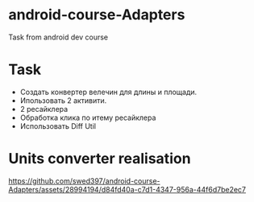 # android-course-Adapters
Task from android dev course

# Task
- Создать конвертер велечин для длины и площади.
- Ипользовать 2 активити.
- 2 ресайклера
- Обработка клика по итему ресайклера
- Использовать Diff Util

# Units converter realisation

https://github.com/swed397/android-course-Adapters/assets/28994194/d84fd40a-c7d1-4347-956a-44f6d7be2ec7
